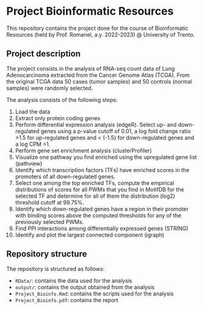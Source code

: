 # Project Bioinformatic Resources
This repository contains the project done for the course of Bioinformatic Resources (held by Prof. Romanel, a.y. 2022-2023) @ University of Trento. 

## Project description
The project consists in the analysis of RNA-seq count data of Lung Adenocarcinoma extracted from the Cancer Genome Atlas (TCGA). From the original TCGA data 50 cases (tumor samples) and 50 controls (normal samples) were randomly selected.

The analysis consists of the following steps:
1. Load the data
2. Extract only protein coding genes
3. Perform differential expression analysis (edgeR). Select up- and
down-regulated genes using a p-value cutoff of 0.01, a log fold change ratio >1.5 for up-regulated genes and < (-1.5) for down-regulated genes and a log CPM >1.
4. Perform gene set enrichment analysis (clusterProfiler)
5. Visualize one pathway you find enriched using the upregulated gene list (pathview)
6. Identify which transcription factors (TFs) have enriched scores in the promoters of all down-regulated genes.
7. Select one among the top enriched TFs, compute the empirical distributions of scores for all PWMs that you find in MotifDB for the selected TF and determine for all of them the distribution (log2) threshold cutoff at 99.75%.
8. Identify which down-regulated genes have a region in their promoter with binding scores above the computed thresholds for any of the previously selected PWMs.
9. Find PPI interactions among differentially expressed genes (STRING)
10. Identify and plot the largest connected component (igraph)

## Repository structure
The repository is structured as follows:
- `RData/`: contains the data used for the analysis
- `output/`: contains the output obtained from the analysis
- `Project_Bioinfo.Rmd`: contains the scripts used for the analysis
- `Project_Bioinfo.pdf`: contains the report
